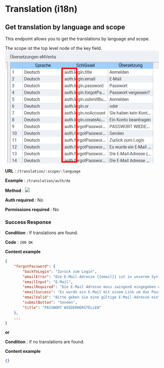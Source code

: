 # Translation (i18n)

## Get translation by language and scope

This endpoint allows you to get the translations by language and scope.</br>

The scope ist the top level node of the key field.</br>
![translation scope example](../_media/translation_scope.png)

**URL** : `/translation/:scope/:language`

**Example** : `/translation/auth/de`

**Method** : <img src="https://img.shields.io/badge/GET%20-%23323330.svg?&style=flat&color=green"/>

**Auth required** : No

**Permissions required** : No

### Success Response

**Condition** : If translations are found.

**Code** : `200 OK`

**Content example**

```json
{
    "forgotPassword": {
        "backToLogin": "Zurück zum Login",
        "emailError": "Die E-Mail-Adresse {{email}} ist in unserem System nicht vorhanden!",
        "emailInput": "E-Mail",
        "emailRequired": "Die E-Mail Adresse muss zwingend eingegeben werden!",
        "emailSuccess": "Es wurde ein E-Mail mit einem Link um das Passwort zurück zu setzen an {{email}} versendet",
        "emailValid": "Bitte geben Sie eine gültige E-Mail-Adresse ein",
        "submitButton": "Senden",
        "title": "PASSWORT WIEDERHERSTELLEN"
    },
    ...
}
```

**or**

**Condition** : if no translations are found.

**Content example**

```json
{}
```